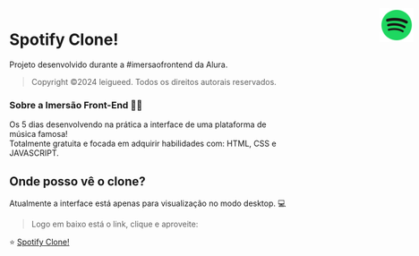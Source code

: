 <img src="./assets/spotify.png" width="60px" style="position: absolute; right: 10px">

# Spotify Clone! 

Projeto desenvolvido durante a #imersaofrontend da Alura.

> Copyright ©2024 leigueed. Todos os direitos autorais reservados.

### Sobre a Imersão Front-End 🤿💙

<p>Os 5 dias desenvolvendo na prática a interface de uma plataforma de música famosa! <br> Totalmente gratuita e focada em adquirir habilidades com: HTML, CSS e JAVASCRIPT.</p>

## Onde posso vê o clone?
<p>Atualmente a interface está apenas para visualização no modo desktop. 💻 </p>

> Logo em baixo está o link, clique e aproveite:
<p>⭐ <a href="https://leigueed.github.io/spotify-imersao/"> Spotify Clone! </a></p>
